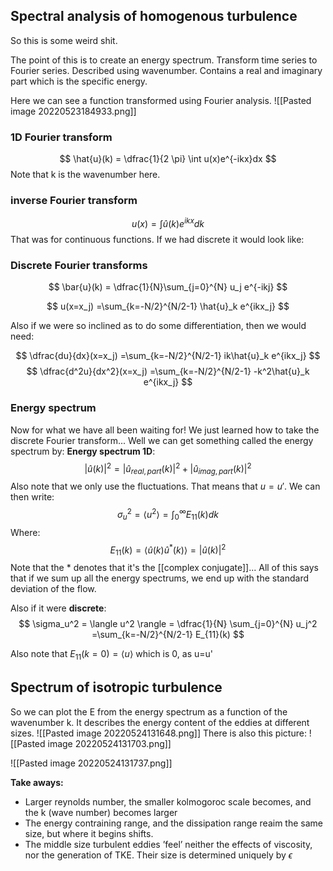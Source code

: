 ## Spectral analysis of homogenous turbulence

So this is some weird shit.

The point of this is to create an energy spectrum. Transform time series to Fourier series. Described using wavenumber. Contains a real and imaginary part which is the specific energy.

Here we can see a function transformed using Fourier analysis.
![[Pasted image 20220523184933.png]]


### 1D Fourier transform
$$
\hat{u}(k) = \dfrac{1}{2 \pi} \int u(x)e^{-ikx}dx
$$
Note that k is the wavenumber here.
### **inverse Fourier transform**
$$
u(x) =  \int \hat{u}(k)e^{ikx}dk
$$
That was for continuous functions. If we had discrete it would look like:
### Discrete Fourier transforms

$$
\bar{u}(k) = \dfrac{1}{N}\sum_{j=0}^{N} u_j e^{-ikj} 
$$

$$
u(x=x_j) =\sum_{k=-N/2}^{N/2-1} \hat{u}_k e^{ikx_j} 
$$

Also if we were so inclined as to do some differentiation, then we would need:

$$
\dfrac{du}{dx}(x=x_j) =\sum_{k=-N/2}^{N/2-1} ik\hat{u}_k e^{ikx_j} 
$$
$$
\dfrac{d^2u}{dx^2}(x=x_j) =\sum_{k=-N/2}^{N/2-1} -k^2\hat{u}_k e^{ikx_j} 
$$
### Energy spectrum
Now for what we have all been waiting for!
We just learned how to take the discrete Fourier transform...
Well we can get something called the energy spectrum by:
**Energy spectrum 1D**:
$$
|\hat{u}(k)|^2 = |\hat{u}_{real,part}(k)|^2 + |\hat{u}_{imag,part}(k)|^2
$$
Also note that we only use the fluctuations. That means that $u = u'$.
We can then write:
$$
\sigma_u^2 = \langle u^2 \rangle = \int_0 ^\infty E_{11}(k) dk
$$
Where:
$$
E_{11}(k) = \langle \hat{u}(k) \hat{u}^*(k) \rangle = |\hat{u}(k)|^2
$$
Note that the * denotes that it's the [[complex conjugate]]...
All of this says that if we sum up all the energy spectrums, we end up with the standard deviation of the flow.

Also if it were **discrete**:
$$
\sigma_u^2 = \langle u^2 \rangle = \dfrac{1}{N} \sum_{j=0}^{N} u_j^2 =\sum_{k=-N/2}^{N/2-1} E_{11}(k)
$$

Also note that
$E_{11}(k=0)=\langle u \rangle$ which is 0, as u=u'

## Spectrum of isotropic turbulence
So we can plot the E from the energy spectrum as a function of the wavenumber k.
It describes the energy content of the eddies at different sizes.
![[Pasted image 20220524131648.png]]
There is also this picture:
![[Pasted image 20220524131703.png]]

![[Pasted image 20220524131737.png]]

**Take aways:**
- Larger reynolds number, the smaller kolmogoroc scale becomes, and the k (wave number) becomes larger
- The energy contraining range, and the dissipation range reaim the same size, but where it begins shifts.
- The middle size turbulent eddies ’feel’ neither the effects of viscosity, nor the generation of TKE. Their size is determined uniquely by $\epsilon$ 